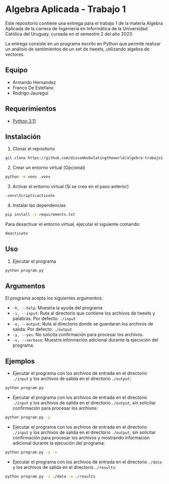 # Algebra Aplicada - Trabajo 1

Este repositorio contiene una entrega para el trabajo 1 de la materia Algebra Aplicada de la carrera de Ingenieria en Informática de la Universidad Católica del Uruguay, cursada en el semestre 2 del año 2023.

La entrega consiste en un programa escrito en Python que permite realizar un análisis de sentimientos de un set de tweets, utilizando algebra de vectores.

## Equipo
- Armando Hernandez
- Franco De Estefano
- Rodrigo Jauregui

## Requerimientos

- [Python 3.11](https://www.python.org/downloads/release/python-3110/)

## Instalación

1. Clonar el repositorio
```bash
git clone https://github.com/discombobulatingtheworld/algebra-trabajo1.git
```
2. Crear un entorno virtual (Opcional)
```bash
python -m venv .venv
```
3. Activar el entorno virtual (Si se creo en el paso anterior)
```bash
.venv\Scripts\activate
```
4. Instalar las dependencias
```bash
pip install -r requirements.txt
```

Para desactivar el entorno virtual, ejecutar el siguiente comando:
```bash
deactivate
```

## Uso

1. Ejecutar el programa
```bash
python program.py
```

## Argumentos

El programa acepta los siguientes argumentos:

- `-h, --help`: Muestra la ayuda del programa
- `-i, --input`: Ruta al directorio que contiene los archivos de tweets y palabras. Por defecto: `./input`
- `-o, --output`: Ruta al directorio donde se guardaran los archivos de salida. Por defecto: `./output`
- `-y, --yes`: No solicita confirmación para procesar los archivos.
- `-v, --verbose`: Muestra información adicional durante la ejecución del programa.

## Ejemplos

- Ejecutar el programa con los archivos de entrada en el directorio `./input` y los archivos de salida en el directorio `./output`:
```bash
python program.py
```

- Ejecutar el programa con los archivos de entrada en el directorio `./input` y los archivos de salida en el directorio `./output`, sin solicitar confirmación para procesar los archivos:
```bash
python program.py -y
```

- Ejecutar el programa con los archivos de entrada en el directorio `./input` y los archivos de salida en el directorio `./output`, sin solicitar confirmación para procesar los archivos y mostrando información adicional durante la ejecución del programa:
```bash
python program.py -y -v
```

- Ejecutar el programa con los archivos de entrada en el directorio `./data` y los archivos de salida en el directorio `./results`:
```bash
python program.py -i ./data -o ./results
```



